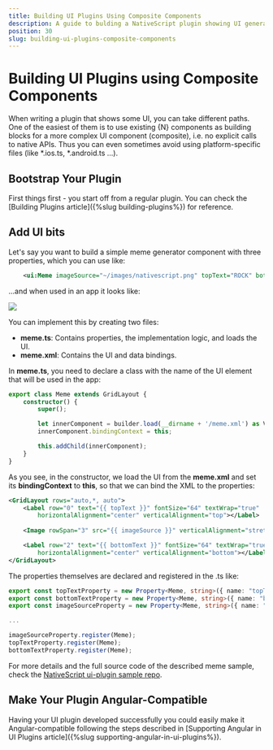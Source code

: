 ```yaml
---
title: Building UI Plugins Using Composite Components
description: A guide to bulding a NativeScript plugin showing UI generated by composite NativeScript components
position: 30
slug: building-ui-plugins-composite-components
---
```


# Building UI Plugins using Composite Components

When writing a plugin that shows some UI, you can take different paths. One of the easiest of them is to use existing {N} components as building blocks for a more complex UI component (composite), i.e. no explicit calls to native APIs. Thus you can even sometimes avoid using platform-specific files (like \*.ios.ts, \*.android.ts ...).

## Bootstrap Your Plugin 

First things first - you start off from a regular plugin. You can check the [Building Plugins article]({%slug building-plugins%}) for reference.

## Add UI bits

Let's say you want to build a simple meme generator component with three properties, which you can use like:

```XML
    <ui:Meme imageSource="~/images/nativescript.png" topText="ROCK" bottomText="ROLL" />
```

...and when used in an app it looks like:

![](../img/plugins/ui-plugin-ns-preview.png)

You can implement this by creating two files:
- **meme.ts**: Contains properties, the implementation logic, and loads the UI.
- **meme.xml**: Contains the UI and data bindings.

In **meme.ts**, you need to declare a class with the name of the UI element that will be used in the app:

```TypeScript
export class Meme extends GridLayout {
    constructor() {
        super();

        let innerComponent = builder.load(__dirname + '/meme.xml') as View;
        innerComponent.bindingContext = this;

        this.addChild(innerComponent);
    }
}
```

As you see, in the constructor, we load the UI from the **meme.xml** and set its **bindingContext** to **this**, so that we can bind the XML to the properties:
```xml
<GridLayout rows="auto,*, auto"> 
    <Label row="0" text="{{ topText }}" fontSize="64" textWrap="true" 
        horizontalAlignment="center" verticalAlignment="top"></Label>
        
    <Image rowSpan="3" src="{{ imageSource }}" verticalAlignment="stretch"></Image>

    <Label row="2" text="{{ bottomText }}" fontSize="64" textWrap="true" 
        horizontalAlignment="center" verticalAlignment="bottom"></Label>
</GridLayout>
```
The properties themselves are declared and registered in the .ts like:
```TypeScript
export const topTextProperty = new Property<Meme, string>({ name: "topText", defaultValue: undefined });
export const bottomTextProperty = new Property<Meme, string>({ name: "bottomText", defaultValue: undefined });
export const imageSourceProperty = new Property<Meme, string>({ name: "imageSource", defaultValue: undefined });

...

imageSourceProperty.register(Meme);
topTextProperty.register(Meme);
bottomTextProperty.register(Meme);
```

For more details and the full source code of the described meme sample, check the [NativeScript ui-plugin sample repo](https://github.com/NativeScript/nativescript-ui-plugin). 

## Make Your Plugin Angular-Compatible

Having your UI plugin developed successfully you could easily make it Angular-compatible following the steps described in [Supporting Angular in UI Plugins article]({%slug supporting-angular-in-ui-plugins%}).

